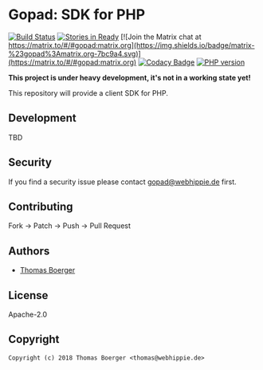 # Gopad: SDK for PHP

[![Build Status](http://github.dronehippie.de/api/badges/gopad/gopad-php/status.svg)](http://github.dronehippie.de/gopad/gopad-php)
[![Stories in Ready](https://badge.waffle.io/gopad/gopad-api.svg?label=ready&title=Ready)](http://waffle.io/gopad/gopad-api)
[![Join the Matrix chat at https://matrix.to/#/#gopad:matrix.org](https://img.shields.io/badge/matrix-%23gopad%3Amatrix.org-7bc9a4.svg)](https://matrix.to/#/#gopad:matrix.org)
[![Codacy Badge](https://api.codacy.com/project/badge/Grade/cd041e31cf714b83acc423a14b3816e8)](https://www.codacy.com/app/gopad/gopad-php?utm_source=github.com&amp;utm_medium=referral&amp;utm_content=gopad/gopad-php&amp;utm_campaign=Badge_Grade)
[![PHP version](https://badge.fury.io/ph/gopad%2Fgopad.svg)](https://badge.fury.io/ph/gopad%2Fgopad)

**This project is under heavy development, it's not in a working state yet!**

This repository will provide a client SDK for PHP.


## Development

TBD


## Security

If you find a security issue please contact gopad@webhippie.de first.


## Contributing

Fork -> Patch -> Push -> Pull Request


## Authors

* [Thomas Boerger](https://github.com/tboerger)


## License

Apache-2.0


## Copyright

```
Copyright (c) 2018 Thomas Boerger <thomas@webhippie.de>
```
